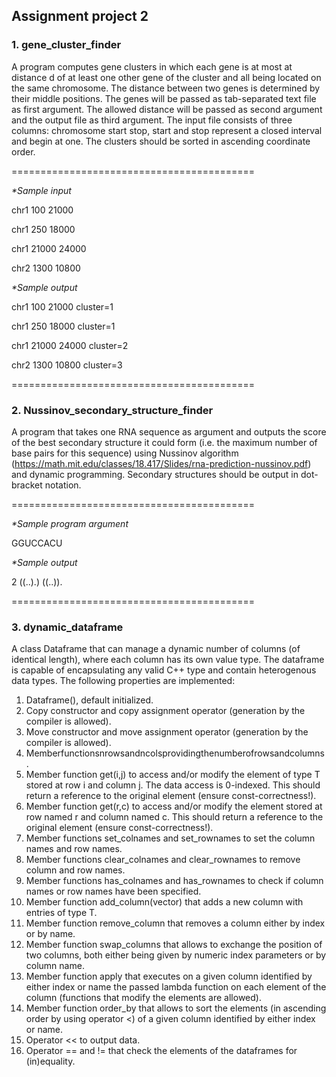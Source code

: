 ## Assignment project 2
### 1. gene_cluster_finder
A program computes gene clusters in which each gene is at most at distance d of at least one other gene of the cluster and all being located on the same chromosome. The distance between two genes is determined by their middle positions.
The genes will be passed as tab-separated text file as first argument. The allowed distance will be passed as second argument and the output file as third argument. The input file consists of three columns: chromosome start stop, start and stop represent a closed interval and begin at one. The clusters should be sorted in ascending coordinate order.

==========================================

_*Sample input_

chr1 100 21000

chr1 250 18000

chr1 21000 24000

chr2 1300 10800

_*Sample output_

chr1 100 21000 cluster=1

chr1 250 18000 cluster=1

chr1 21000 24000 cluster=2

chr2 1300 10800 cluster=3

==========================================

### 2. Nussinov_secondary_structure_finder
A program that takes one RNA sequence as argument and outputs the score of the best secondary structure it could form (i.e. the maximum number of base pairs for this sequence) using Nussinov algorithm (https://math.mit.edu/classes/18.417/Slides/rna-prediction-nussinov.pdf) and dynamic programming. Secondary structures should be output in dot-bracket notation.

==========================================

_*Sample program argument_

GGUCCACU

_*Sample output_

2 ((..).) ((..)).

==========================================

### 3. dynamic_dataframe
A class Dataframe that can manage a dynamic number of columns (of identical length), where each column has its own value type. The dataframe is capable of encapsulating any valid C++ type and contain heterogenous data types. The following properties are implemented:

1. Dataframe(), default initialized.
2. Copy constructor and copy assignment operator (generation by the compiler
is allowed).
3. Move constructor and move assignment operator (generation by the compiler is allowed).
4. Memberfunctionsnrowsandncolsprovidingthenumberofrowsandcolumns.
5. Member function get<T>(i,j) to access and/or modify the element of type T stored at row i and column j. The data access is 0-indexed. This should return a reference to the original element (ensure const-correctness!).
6. Member function get<T>(r,c) to access and/or modify the element stored at row named r and column named c. This should return a reference to the original element (ensure const-correctness!).
7. Member functions set_colnames and set_rownames to set the column names and row names.
8. Member functions clear_colnames and clear_rownames to remove column and row names.
9. Member functions has_colnames and has_rownames to check if column names or row names have been specified.
10. Member function add_column<T>(vector<T>) that adds a new column with entries of type T.
11. Member function remove_column that removes a column either by index or by name.
12. Member function swap_columns that allows to exchange the position of two columns, both either being given by numeric index parameters or by column name.
13. Member function apply that executes on a given column identified by either index or name the passed lambda function on each element of the column (functions that modify the elements are allowed).
14. Member function order_by that allows to sort the elements (in ascending order by using operator <) of a given column identified by either index or name. 
15. Operator << to output data. 
16. Operator == and != that check the elements of the dataframes for (in)equality. 
